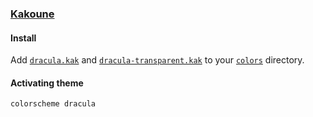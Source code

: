 ### [Kakoune]

#### Install

Add [`dracula.kak`] and [`dracula-transparent.kak`] to your [`colors`] directory.

#### Activating theme

``` kak
colorscheme dracula
```

[Kakoune]: https://kakoune.org
[`colors`]: https://github.com/mawww/kakoune#color-schemes
[`dracula.kak`]: https://github.com/dracula/kakoune/blob/master/colors/dracula.kak
[`dracula-transparent.kak`]: https://github.com/dracula/kakoune/blob/master/colors/dracula-transparent.kak
